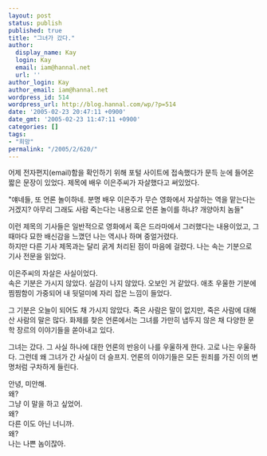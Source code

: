 ```yaml
---
layout: post
status: publish
published: true
title: "그녀가 갔다."
author:
  display_name: Kay
  login: Kay
  email: iam@hannal.net
  url: ''
author_login: Kay
author_email: iam@hannal.net
wordpress_id: 514
wordpress_url: http://blog.hannal.com/wp/?p=514
date: '2005-02-23 20:47:11 +0900'
date_gmt: '2005-02-23 11:47:11 +0900'
categories: []
tags:
- "희망"
permalink: "/2005/2/620/"
---
```

<p>어제 전자편지(email)함을 확인하기 위해 포털 사이트에 접속했다가 문득 눈에 들어온 짧은 문장이 있었다. 제목에 배우 이은주씨가 자살했다고 써있었다.</p>
<p>"얘네들, 또 언론 놀이하네. 분명 배우 이은주가 무슨 영화에서 자살하는 역을 맡는다는 거겠지? 아무리 그래도 사람 죽는다는 내용으로 언론 놀이를 하냐? 개양아치 놈들"</p>
<p>이런 제목의 기사들은 일반적으로 영화에서 혹은 드라마에서 그러했다는 내용이었고, 그때마다 묘한 배신감을 느꼈던 나는 역시나 하며 중얼거렸다.<br />
하지만 다른 기사 제목과는 달리 굵게 처리된 점이 마음에 걸렸다. 나는 속는 기분으로 기사 전문을 읽었다.</p>
<p>이은주씨의 자살은 사실이었다.<br />
속은 기분은 가시지 않았다. 실감이 나지 않았다. 오보인 거 같았다. 애초 우울한 기분에 찜찜함이 가중되어 내 뒷덜미에 자리 잡은 느낌이 들었다.</p>
<p>그 기분은 오늘이 되어도 채 가시지 않았다. 죽은 사람은 말이 없지만, 죽은 사람에 대해 산 사람의 말은 많다. 화제를 찾은 언론에서는 그녀를 가만히 냅두지 않은 채 다양한 문학 장르의 이야기들을 쏟아내고 있다.</p>
<p>그녀는 갔다. 그 사실 하나에 대한 언론의 반응이 나를 우울하게 한다. 고로 나는 우울하다. 그런데 왜 그녀가 간 사실이 더 슬프지. 언론의 이야기들은 모든 원죄를 가진 이의 변명처럼 구차하게 들린다.</p>
<p>안녕, 미안해.<br />
왜?<br />
그냥 이 말을 하고 싶었어.<br />
왜?<br />
다른 이도 아닌 너니까.<br />
왜?<br />
나는 나쁜 놈이잖아.</p>
